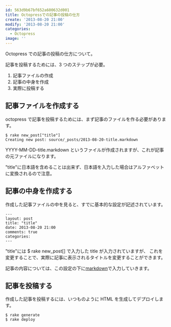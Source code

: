 ```yaml
---
id: 563d9b67bf652a600632d001
title: Octopressでの記事の投稿の仕方
create: '2013-08-20 21:00'
modify: '2013-08-20 21:00'
categories:
  - Octopress
image: ''
---
```


Octopress での記事の投稿の仕方について。

記事を投稿するためには、3 つのステップが必要。

1. 記事ファイルの作成
2. 記事の中身を作成
3. 実際に投稿する

<!-- more -->

## 記事ファイルを作成する

octopress で記事を投稿するためには、まず記事のファイルを作る必要があります。

```
$ rake new_post["title"]
Creating new post: source/_posts/2013-08-20-title.markdown
```

YYYY-MM-DD-title.markdown というファイルが作成されますが、これが記事の元ファイルになります。

"title"に日本語を含めることは出来ず、日本語を入力した場合はアルファベットに変換されるので注意。

## 記事の中身を作成する

作成した記事ファイルの中を見ると、すでに基本的な設定が記述されています。

```
---
layout: post
title: "title"
date: 2013-08-20 21:00
comments: true
categories:
---
```

"title"には $ rake new_post[] で入力した title が入力されていますが、
これを変更することで、実際に記事に表示されるタイトルを変更することができます。

記事の内容については、この設定の下に[markdown](http://ja.wikipedia.org/wiki/Markdown 'Markdown - Wikipedia')で入力していきます。

## 記事を投稿する

作成した記事を投稿するには、いつものように HTML を生成してデプロイします。

```
$ rake generate
$ rake deploy
```
